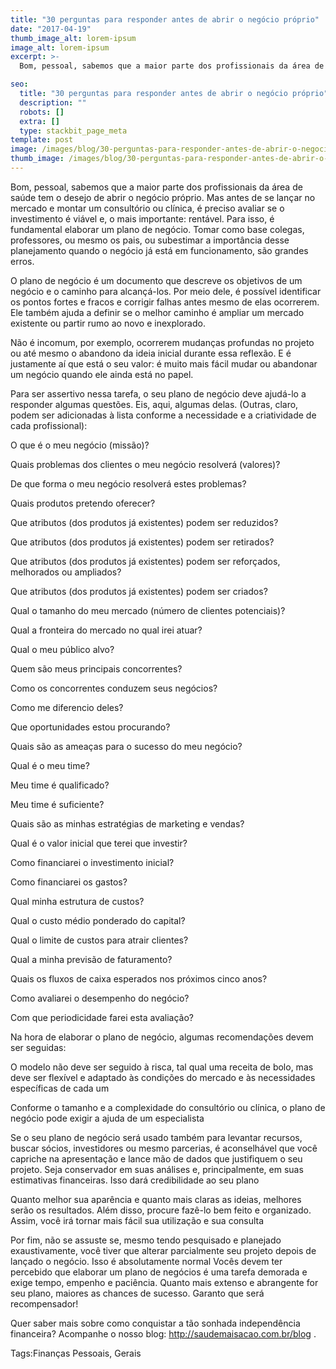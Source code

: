 ```yaml
---
title: "30 perguntas para responder antes de abrir o negócio próprio"
date: "2017-04-19"
thumb_image_alt: lorem-ipsum
image_alt: lorem-ipsum
excerpt: >-
  Bom, pessoal, sabemos que a maior parte dos profissionais da área de saúde tem o desejo de abrir o negócio próprio. Mas antes de se lançar no mercado e montar um consultório ou clínica, é preciso avaliar se o investimento é viável e, o mais importante: rentável. Para isso, é fundamental elaborar um plano de negócio. Tomar como base colegas, professores, ou mesmo os pais, ou subestimar a importância desse planejamento quando o negócio já está em funcionamento, são grandes erros.

seo:
  title: "30 perguntas para responder antes de abrir o negócio próprio"
  description: ""
  robots: []
  extra: []
  type: stackbit_page_meta
template: post
image: /images/blog/30-perguntas-para-responder-antes-de-abrir-o-negocio-proprio.jpg
thumb_image: /images/blog/30-perguntas-para-responder-antes-de-abrir-o-negocio-proprio.jpg
---
```


Bom, pessoal, sabemos que a maior parte dos profissionais da área de saúde tem o desejo de abrir o negócio próprio. Mas antes de se lançar no mercado e montar um consultório ou clínica, é preciso avaliar se o investimento é viável e, o mais importante: rentável. Para isso, é fundamental elaborar um plano de negócio. Tomar como base colegas, professores, ou mesmo os pais, ou subestimar a importância desse planejamento quando o negócio já está em funcionamento, são grandes erros.

O plano de negócio é um documento que descreve os objetivos de um negócio e o caminho para alcançá-los. Por meio dele, é possível identificar os pontos fortes e fracos e corrigir falhas antes mesmo de elas ocorrerem. Ele também ajuda a definir se o melhor caminho é ampliar um mercado existente ou partir rumo ao novo e inexplorado.

Não é incomum, por exemplo, ocorrerem mudanças profundas no projeto ou até mesmo o abandono da ideia inicial durante essa reflexão. E é justamente aí que está o seu valor: é muito mais fácil mudar ou abandonar um negócio quando ele ainda está no papel.

Para ser assertivo nessa tarefa, o seu plano de negócio deve ajudá-lo a responder algumas questões. Eis, aqui, algumas delas. (Outras, claro, podem ser adicionadas à lista conforme a necessidade e a criatividade de cada profissional):

O que é o meu negócio (missão)?

Quais problemas dos clientes o meu negócio resolverá (valores)?

De que forma o meu negócio resolverá estes problemas?

Quais produtos pretendo oferecer?

Que atributos (dos produtos já existentes) podem ser reduzidos?

Que atributos (dos produtos já existentes) podem ser retirados?

Que atributos (dos produtos já existentes) podem ser reforçados, melhorados ou ampliados?

Que atributos (dos produtos já existentes) podem ser criados?

Qual o tamanho do meu mercado (número de clientes potenciais)?

Qual a fronteira do mercado no qual irei atuar?

Qual o meu público alvo?

Quem são meus principais concorrentes?

Como os concorrentes conduzem seus negócios?

Como me diferencio deles?

Que oportunidades estou procurando?

Quais são as ameaças para o sucesso do meu negócio?

Qual é o meu time?

Meu time é qualificado?

Meu time é suficiente?

Quais são as minhas estratégias de marketing e vendas?

Qual é o valor inicial que terei que investir?

Como financiarei o investimento inicial?

Como financiarei os gastos?

Qual minha estrutura de custos?

Qual o custo médio ponderado do capital?

Qual o limite de custos para atrair clientes?

Qual a minha previsão de faturamento?

Quais os fluxos de caixa esperados nos próximos cinco anos?

Como avaliarei o desempenho do negócio?

Com que periodicidade farei esta avaliação?

Na hora de elaborar o plano de negócio, algumas recomendações devem ser seguidas:

O modelo não deve ser seguido à risca, tal qual uma receita de bolo, mas deve ser flexível e adaptado às condições do mercado e às necessidades específicas de cada um

Conforme o tamanho e a complexidade do consultório ou clínica, o plano de negócio pode exigir a ajuda de um especialista

Se o seu plano de negócio será usado também para levantar recursos, buscar sócios, investidores ou mesmo parcerias, é aconselhável que você capriche na apresentação e lance mão de dados que justifiquem o seu projeto. Seja conservador em suas análises e, principalmente, em suas estimativas financeiras. Isso dará credibilidade ao seu plano

Quanto melhor sua aparência e quanto mais claras as ideias, melhores serão os resultados. Além disso, procure fazê-lo bem feito e organizado. Assim, você irá tornar mais fácil sua utilização e sua consulta

Por fim, não se assuste se, mesmo tendo pesquisado e planejado exaustivamente, você tiver que alterar parcialmente seu projeto depois de lançado o negócio. Isso é absolutamente normal
Vocês devem ter percebido que elaborar um plano de negócios é uma tarefa demorada e exige tempo, empenho e paciência. Quanto mais extenso e abrangente for seu plano, maiores as chances de sucesso. Garanto que será recompensador!

Quer saber mais sobre como conquistar a tão sonhada independência financeira? Acompanhe o nosso blog: http://saudemaisacao.com.br/blog .

Tags:Finanças Pessoais, Gerais
